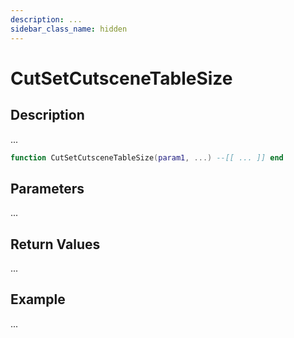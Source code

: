 ```yaml
---
description: ...
sidebar_class_name: hidden
---
```


# CutSetCutsceneTableSize

## Description

...

```lua
function CutSetCutsceneTableSize(param1, ...) --[[ ... ]] end
```

## Parameters

...

## Return Values

...

## Example

...

